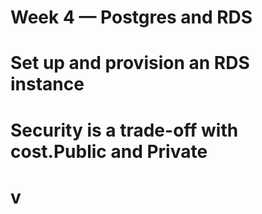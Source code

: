 # Week 4 — Postgres and RDS

# Set up and provision an RDS instance

# Security is a trade-off with cost.Public and Private

# v